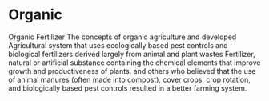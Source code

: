 # Organic
Organic Fertilizer
The concepts of organic agriculture and developed Agricultural system that uses ecologically based pest controls and biological fertilizers derived largely from animal and plant wastes   Fertilizer, natural or artificial substance containing the chemical elements that improve growth and productiveness of plants. and others who believed that the use of animal manures (often made into compost), cover crops, crop rotation, and biologically based pest controls resulted in a better farming system.                                                     
